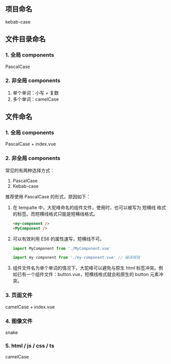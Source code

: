 ## 项目命名

kebab-case

## 文件目录命名

### 1. 全局 components
PascalCase

### 2. 非全局 components
1. 单个单词：小写 + 复数
2. 多个单词：camelCase

## 文件命名

### 1. 全局 components
PascalCase + index.vue

### 2. 非全局 components
常见的有两种选择方式：
1. PascalCase
2. Kebab-case

推荐使用 PascalCase 的形式，原因如下：
1. 在 tempalte 中，大驼峰命名的组件文件，使用时，也可以被写为 短横线 格式的标签。而短横线格式只能是短横线格式。
    ```html
    <my-component />
    <MyComponent />
    ```
2. 可以有效利用 ES6 的属性速写，短横线不可。
    ```ts
    import MyComponent from './MyComponent.vue'

    import my-component from './my-component.vue' // 编译报错
    ```
3. 组件文件名为单个单词的情况下，大驼峰可以避免与原生 html 标签冲突。例如已有一个组件文件：button.vue，短横线格式就会和原生的 button 元素冲突。

### 3. 页面文件
camelCase + index.vue

### 4. 图像文件
snake

### 5. html / js / css / ts
camelCase